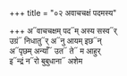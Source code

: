 +++
title = "०२ अवाचचक्षं पदमस्य"

+++
अ᳓वाचचक्षम् पद᳓म् अस्य सस्व᳓र्  
उग्रं᳓ निधातु᳓र् अ᳓नु आयम् इछ᳓न्  
अ᳓पृछम् अन्याँ᳓ उत᳓ ते᳓ म आहुर्  
इ᳓न्द्रं न᳓रो बुबुधाना᳓ अशेम